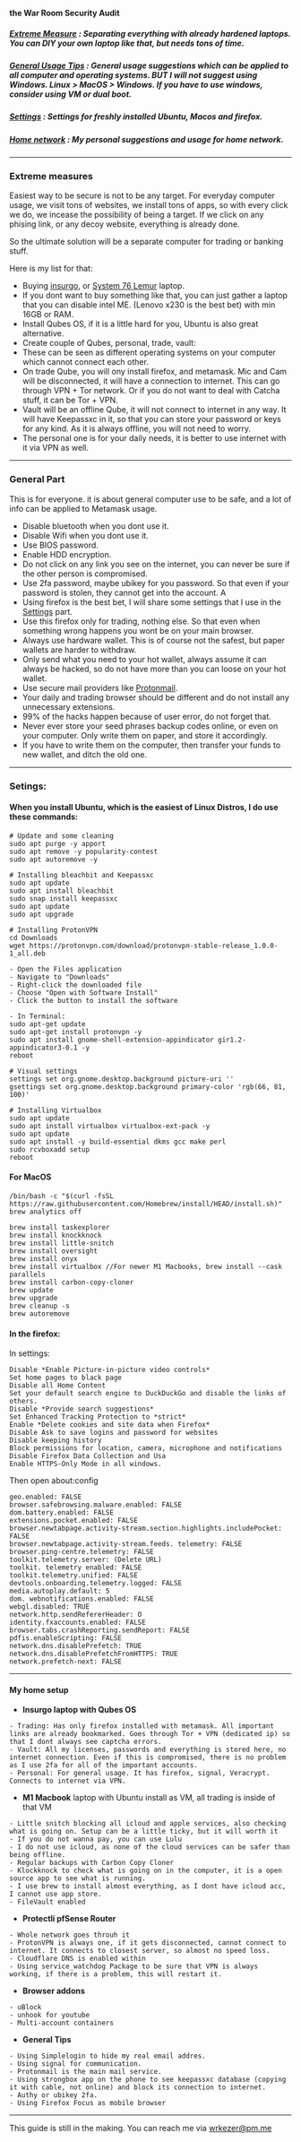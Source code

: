 **the War Room Security Audit**

##### [Extreme Measure](#extreme-measures) : Separating everything with already hardened laptops. You can DIY your own laptop like that, but needs tons of time. 

##### [General Usage Tips](#general-part) : General usage suggestions which can be applied to all computer and operating systems. BUT I will not suggest using Windows. Linux > MacOS > Windows. If you have to use windows, consider using VM or dual boot.

##### [Settings](#setings) : Settings for freshly installed Ubuntu, Macos and firefox.

##### [Home network](#my-home-setup) : My personal suggestions and usage for home network.


---
### Extreme measures

Easiest way to be secure is not to be any target. For everyday computer usage, we visit tons of websites, we install tons of apps, so with every click we do, we incease the possibility of being a target. If we click on any phising link, or any decoy website, everything is already done.

So the ultimate solution will be a separate computer for trading or banking stuff.

Here is my list for that:
- Buying [insurgo](https://insurgo.ca/), or [System 76 Lemur](https://system76.com/laptops/lemur) laptop.
- If you dont want to buy something like that, you can just gather a laptop that you can disable intel ME. (Lenovo x230 is the best bet) with min 16GB or RAM.
- Install Qubes OS, if it is a little hard for you, Ubuntu is also great alternative.
- Create couple of Qubes, personal, trade, vault:
- These can be seen as different operating systems on your computer which cannot connect each other.
- On trade Qube, you will ony install firefox, and metamask. Mic and Cam will be disconnected, it will have a connection to internet. This can go through VPN + Tor network. Or if you do not want to deal with Catcha stuff, it can be Tor + VPN.
- Vault will be an offline Qube, it will not connect to internet in any way. It will have Keepassxc in it, so that you can store your password or keys for any kind. As it is always offline, you will not need to worry.
- The personal one is for your daily needs, it is better to use internet with it via VPN as well.

---
### General Part

This is for everyone. it is about general computer use to be safe, and a lot of info can be applied to Metamask usage.

- Disable bluetooth when you dont use it.
- Disable Wifi when you dont use it.
- Use BIOS password.
- Enable HDD encryption.
- Do not click on any link you see on the internet, you can never be sure if the other person is compromised.
- Use 2fa password, maybe ubikey for you password. So that even if your password is stolen, they cannot get into the account. A
- Using firefox is the best bet, I will share some settings that I use in the [Settings](#setings) part.
- Use this firefox only for trading, nothing else. So that even when something wrong happens you wont be on your main browser.
- Always use hardware wallet. This is of course not the safest, but paper wallets are harder to withdraw. 
- Only send what you need to your hot wallet, always assume it can always be hacked, so do not have more than you can loose on your hot wallet.
- Use secure mail providers like [Protonmail](https://protonmail.com/).
- Your daily and trading browser should be different and do not install any unnecessary extensions.
- 99% of the hacks happen because of user error, do not forget that.
- Never ever store your seed phrases backup codes online, or even on your computer. Only write them on paper, and store it accordingly.
- If you have to write them on the computer, then transfer your funds to new wallet, and ditch the old one.

---
### Setings:

#### When you install Ubuntu, which is the easiest of Linux Distros, I do use these commands:
```
# Update and some cleaning
sudo apt purge -y apport
sudo apt remove -y popularity-contest
sudo apt autoremove -y

# Installing bleachbit and Keepassxc
sudo apt update
sudo apt install bleachbit
sudo snap install keepassxc
sudo apt update
sudo apt upgrade

# Installing ProtonVPN
cd Downloads
wget https://protonvpn.com/download/protonvpn-stable-release_1.0.0-1_all.deb

- Open the Files application
- Navigate to "Downloads"
- Right-click the downloaded file
- Choose "Open with Software Install"
- Click the button to install the software

- In Terminal:
sudo apt-get update
sudo apt-get install protonvpn -y
sudo apt install gnome-shell-extension-appindicator gir1.2-appindicator3-0.1 -y
reboot

# Visual settings
settings set org.gnome.desktop.background picture-uri ''
gsettings set org.gnome.desktop.background primary-color 'rgb(66, 81, 100)'

# Installing Virtualbox
sudo apt update
sudo apt install virtualbox virtualbox-ext-pack -y
sudo apt update
sudo apt install -y build-essential dkms gcc make perl
sudo rcvboxadd setup
reboot
```

#### For MacOS
```
/bin/bash -c "$(curl -fsSL https://raw.githubusercontent.com/Homebrew/install/HEAD/install.sh)"
brew analytics off

brew install taskexplorer
brew install knockknock
brew install little-snitch
brew install oversight
brew install onyx
brew install virtualbox //For newer M1 Macbooks, brew install --cask parallels
brew install carbon-copy-cloner
brew update
brew upgrade
brew cleanup -s
brew autoremove 

```

#### In the firefox:
In settings:
```
Disable *Enable Picture-in-picture video controls*
Set home pages to black page
Disable all Home Content
Set your default search engine to DuckDuckGo and disable the links of others.
Disable *Provide search suggestions*
Set Enhanced Tracking Protection to *strict*
Enable *Delete cookies and site data when Firefox*
Disable Ask to save logins and password for websites
Disable keeping history
Block permissions for location, camera, microphone and notifications
Disable Firefox Data Collection and Usa
Enable HTTPS-Only Mode in all windows.
```
Then open about:config
```
geo.enabled: FALSE
browser.safebrowsing.malware.enabled: FALSE
dom.battery.enabled: FALSE
extensions.pocket.enabled: FALSE
browser.newtabpage.activity-stream.section.highlights.includePocket: FALSE
browser.newtabpage.activity-stream.feeds. telemetry: FALSE
browser.ping-centre.telemetry: FALSE
toolkit.telemetry.server: (Delete URL)
toolkit. telemetry enabled: FALSE
toolkit.telemetry.unified: FALSE
devtools.onboarding.telemetry.logged: FALSE
media.autoplay.default: 5
dom. webnotifications.enabled: FALSE
webgl.disabled: TRUE
network.http.sendRefererHeader: O
identity.fxaccounts.enabled: FALSE
browser.tabs.crashReporting.sendReport: FALSE
pdfis.enableScripting: FALSE
network.dns.disablePrefetch: TRUE
network.dns.disablePrefetchFromHTTPS: TRUE
network.prefetch-next: FALSE
```
---
#### My home setup

- **Insurgo laptop with Qubes OS**
```
- Trading: Has only firefox installed with metamask. All important links are already bookmarked. Goes through Tor + VPN (dedicated ip) so that I dont always see captcha errors.
- Vault: All my licenses, passwords and everything is stored here, no internet connection. Even if this is compromised, there is no problem as I use 2fa for all of the important accounts.
- Personal: For general usage. It has firefox, signal, Veracrypt. Connects to internet via VPN.
```

- **M1 Macbook** laptop with Ubuntu install as VM, all trading is inside of that VM
```
- Little snitch blocking all icloud and apple services, also checking what is going on. Setup can be a little ticky, but it will worth it
- If you do not wanna pay, you can use Lulu
- I do not use icloud, as none of the cloud services can be safer than being offline.
- Regular backups with Carbon Copy Cloner
- Klockknock to check what is going on in the computer, it is a open source app to see what is running.
- I use brew to install almost everything, as I dont have icloud acc, I cannot use app store.
- FileVault enabled
```

- **Protectli pfSense Router**
```
- Whole network goes throuh it
- ProtonVPN is always one, if it gets disconnected, cannot connect to internet. It connects to closest server, so almost no speed loss.
- Cloudflare DNS is enabled within
- Using service_watchdog Package to be sure that VPN is always working, if there is a problem, this will restart it.
```

- **Browser addons**
```
- uBlock
- unhook for youtube
- Multi-account containers
```

- **General Tips**
```
- Using Simplelogin to hide my real email addres.
- Using signal for communication.
- Protonmail is the main mail service.
- Using strongbox app on the phone to see keepassxc database (copying it with cable, not online) and block its connection to internet.
- Authy or ubikey 2fa.
- Using Firefox Focus as mobile browser
```

---

This guide is still in the making.
You can reach me via wrkezer@pm.me
